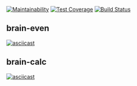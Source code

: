 [![Maintainability](https://api.codeclimate.com/v1/badges/81a1ce5182c174320e2e/maintainability)](https://codeclimate.com/github/akapin/frontend-project-lvl1/maintainability)
[![Test Coverage](https://api.codeclimate.com/v1/badges/81a1ce5182c174320e2e/test_coverage)](https://codeclimate.com/github/akapin/frontend-project-lvl1/test_coverage)
[![Build Status](https://travis-ci.com/akapin/frontend-project-lvl1.svg?branch=master)](https://travis-ci.com/akapin/frontend-project-lvl1)
## brain-even
[![asciicast](https://asciinema.org/a/uFkuYsAbOgN2HzuKuyJ8ehxG5.svg)](https://asciinema.org/a/uFkuYsAbOgN2HzuKuyJ8ehxG5)
## brain-calc
[![asciicast](https://asciinema.org/a/jFFH34pamENdplr0ouVJeRHdf.svg)](https://asciinema.org/a/jFFH34pamENdplr0ouVJeRHdf)
